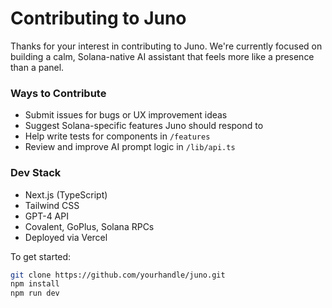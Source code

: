 # Contributing to Juno

Thanks for your interest in contributing to Juno. We're currently focused on building a calm, Solana-native AI assistant that feels more like a presence than a panel.

### Ways to Contribute

- Submit issues for bugs or UX improvement ideas
- Suggest Solana-specific features Juno should respond to
- Help write tests for components in `/features`
- Review and improve AI prompt logic in `/lib/api.ts`

### Dev Stack

- Next.js (TypeScript)
- Tailwind CSS
- GPT-4 API
- Covalent, GoPlus, Solana RPCs
- Deployed via Vercel

To get started:
```bash
git clone https://github.com/yourhandle/juno.git
npm install
npm run dev
